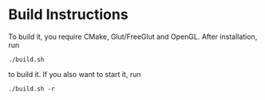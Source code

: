 # Build Instructions

To build it, you require CMake, Glut/FreeGlut and OpenGL. After installation, run

    ./build.sh

to build it. If you also want to start it, run

    ./build.sh -r